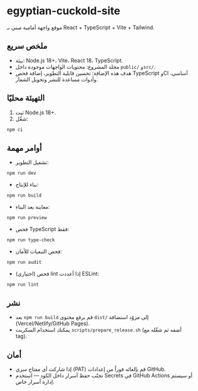 # egyptian-cuckold-site

موقع واجهة أمامية مبني بـ React + TypeScript + Vite + Tailwind.

## ملخص سريع
- بيئة: Node.js 18+، Vite، React 18، TypeScript.
- مجلد المشروع: محتويات الواجهات موجودة داخل `public/` و`src/`.
- هدف هذه الإضافة: تحسين قابلية التطوير، إضافة فحص TypeScript وCI أساسي، وأدوات مساعدة للنشر وتحويل الشعار.

## التهيئة محليًا
1. ثبت Node.js 18+.
2. شغّل:
```bash
npm ci
```

## أوامر مهمة
- تشغيل التطوير:
```bash
npm run dev
```
- بناء للإنتاج:
```bash
npm run build
```
- معاينة بعد البناء:
```bash
npm run preview
```
- فحص TypeScript فقط:
```bash
npm run type-check
```
- فحص التبعيات للأمان:
```bash
npm run audit
```
- (اختياري) فحص lint إذا أعددت ESLint:
```bash
npm run lint
```

## نشر
- بعد `npm run build` قم برفع محتوى `dist/` إلى مزوّد استضافة (Vercel/Netlify/GitHub Pages).
- يمكنك استخدام السكربت `scripts/prepare_release.sh` (أضفه ثم شغّله مع tag).

## أمان
- إذا شاركت أي مفتاح سري (PAT) قم بإلغائه فوراً من إعدادات GitHub.
- تجنّب حفظ أسرار داخل الكود — استخدم Secrets في GitHub Actions أو سيستم إدارة أسرار خاص.
